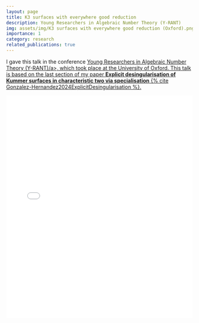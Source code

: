 ```yaml
---
layout: page
title: K3 surfaces with everywhere good reduction 
description: Young Researchers in Algebraic Number Theory (Y-RANT)
img: assets/img/K3 surfaces with everywhere good reduction (Oxford).png
importance: 1
category: research
related_publications: true
---
```


I gave this talk in the conference <a href="https://y-rant.github.io/">Young Researchers in Algebraic Number Theory (Y-RANT)/a>, which took place at the University of Oxford. This talk is based on the last section of my paper **Explicit desingularisation of Kummer surfaces in characteristic two via specialisation** {% cite Gonzalez-Hernandez2024ExplicitDesingularisation %}.

<div class="container mt-5">
    <div class="embed-responsive embed-responsive-16by9">
        <embed src="assets/pdf/k3_surfaces_with_everywhere_good_reduction.pdf" type="application/pdf" width="100%" height="600px" />
    </div>
</div>

